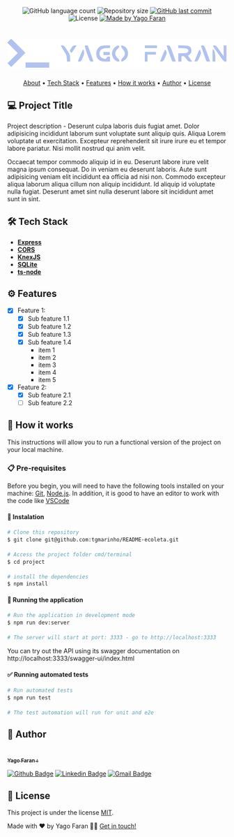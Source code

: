 <p align="center">
  <img alt="GitHub language count" src="https://img.shields.io/github/languages/count/yagoinacio/job-board-server?color=353949">

  <img alt="Repository size" src="https://img.shields.io/github/repo-size/yagoinacio/job-board-server">

  <a href="https://github.com/yagoinacio/job-board-server/commits/main">
    <img alt="GitHub last commit" src="https://img.shields.io/github/last-commit/yagoinacio/job-board-server">
  </a>

   <img alt="License" src="https://img.shields.io/badge/license-MIT-brightgreen">

  <a href="https://yagofaran.dev">
    <img alt="Made by Yago Faran" src="https://img.shields.io/badge/made_by-Yago_Faran-353949">
  </a>
</p>

<h1 align="center">
    <img alt="Logo Yago Faran" title="#YagoFaran" src="./assets/logo.svg" />
</h1>

<p align="center">
 <a href="#-project-title">About</a> •
 <a href="#-tech-stack">Tech Stack</a> • 
 <a href="#-features">Features</a> •
 <!-- <a href="#-layout">Layout</a> •  -->
 <a href="#-how-it-works">How it works</a> • 
 <!-- <a href="#-contributors">Contributors</a> •  -->
 <a href="#-author">Author</a> • 
 <a href="#user-content--license">License</a>
</p>

## 💻 Project Title

Project description - Deserunt culpa laboris duis fugiat amet. Dolor adipisicing incididunt laborum sunt voluptate sunt aliquip quis. Aliqua Lorem voluptate ut exercitation. Excepteur reprehenderit sit irure irure eu et tempor labore pariatur. Nisi mollit nostrud qui anim velit.

Occaecat tempor commodo aliquip id in eu. Deserunt labore irure velit magna ipsum consequat. Do in veniam eu deserunt laboris. Aute sunt adipisicing veniam elit incididunt ea officia ad nisi non. Commodo excepteur aliqua laborum aliqua cillum non aliquip incididunt. Id aliquip id voluptate nulla fugiat. Deserunt amet sint nulla deserunt labore sit incididunt amet sunt in sint.

## 🛠 Tech Stack

-   **[Express](https://expressjs.com/)**
-   **[CORS](https://expressjs.com/en/resources/middleware/cors.html)**
-   **[KnexJS](http://knexjs.org/)**
-   **[SQLite](https://github.com/mapbox/node-sqlite3)**
-   **[ts-node](https://github.com/TypeStrong/ts-node)**

## ⚙️ Features

- [x] Feature 1:
  - [x] Sub feature 1.1
  - [x] Sub feature 1.2
  - [x] Sub feature 1.3
  - [x] Sub feature 1.4
    - item 1
    - item 2
    - item 3
    - item 4
    - item 5

- [x] Feature 2:
  - [x] Sub feature 2.1
  - [ ] Sub feature 2.2

## 🚀 How it works

This instructions will allow you to run a functional version of the project on your local machine.

### 📋 Pre-requisites

Before you begin, you will need to have the following tools installed on your machine:
[Git](https://git-scm.com), [Node.js](https://nodejs.org/en/).
In addition, it is good to have an editor to work with the code like [VSCode](https://code.visualstudio.com/)

#### 🔧 Instalation

```bash
# Clone this repository
$ git clone git@github.com:tgmarinho/README-ecoleta.git

# Access the project folder cmd/terminal
$ cd project

# install the dependencies
$ npm install
```

#### 🎲 Running the application

```bash
# Run the application in development mode
$ npm run dev:server

# The server will start at port: 3333 - go to http://localhost:3333
```

You can try out the API using its swagger documentation on http://localhost:3333/swagger-ui/index.html

#### ✅ Running automated tests

```bash
# Run automated tests
$ npm run test

# The test automation will run for unit and e2e
```

## 🦸 Author

<a href="https://yagofaran.dev">
 <img style="border-radius: 50%;" src="https://avatars.githubusercontent.com/yagoinacio" width="100px;" alt=""/>
 <br />
 <sub><b>Yago Faran 💧</b></sub>
</a>

[![Github Badge](https://img.shields.io/badge/-YagoInacio-gray?style=flat-square&labelColor=gray&logo=github&logoColor=white&link=https://github.com/yagoinacio)](https://github.com/yagoinacio)
[![Linkedin Badge](https://img.shields.io/badge/-Yago-blue?style=flat-square&logo=Linkedin&logoColor=white&link=https://www.linkedin.com/in/yagoinacio/)](https://www.linkedin.com/in/yagoinacio/) 
[![Gmail Badge](https://img.shields.io/badge/-yagofaran@gmail.com-c14438?style=flat-square&logo=Gmail&logoColor=white&link=mailto:yagofaran@gmail.com)](mailto:yagofaran@gmail.com)

## 📝 License

This project is under the license [MIT](./LICENSE).

Made with ❤️ by Yago Faran 👋🏽 [Get in touch!](https://www.linkedin.com/in/yagoinacio/)